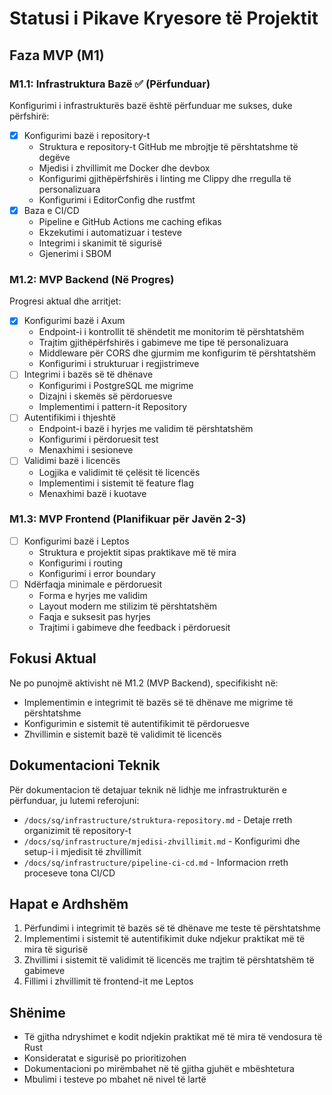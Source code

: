 # Statusi i Pikave Kryesore të Projektit

## Faza MVP (M1)

### M1.1: Infrastruktura Bazë ✅ (Përfunduar)

Konfigurimi i infrastrukturës bazë është përfunduar me sukses, duke përfshirë:

- [x] Konfigurimi bazë i repository-t
  - Struktura e repository-t GitHub me mbrojtje të përshtatshme të degëve
  - Mjedisi i zhvillimit me Docker dhe devbox
  - Konfigurimi gjithëpërfshirës i linting me Clippy dhe rregulla të personalizuara
  - Konfigurimi i EditorConfig dhe rustfmt
- [x] Baza e CI/CD
  - Pipeline e GitHub Actions me caching efikas
  - Ekzekutimi i automatizuar i testeve
  - Integrimi i skanimit të sigurisë
  - Gjenerimi i SBOM

### M1.2: MVP Backend (Në Progres)

Progresi aktual dhe arritjet:

- [x] Konfigurimi bazë i Axum
  - Endpoint-i i kontrollit të shëndetit me monitorim të përshtatshëm
  - Trajtim gjithëpërfshirës i gabimeve me tipe të personalizuara
  - Middleware për CORS dhe gjurmim me konfigurim të përshtatshëm
  - Konfigurimi i strukturuar i regjistrimeve
- [ ] Integrimi i bazës së të dhënave
  - Konfigurimi i PostgreSQL me migrime
  - Dizajni i skemës së përdoruesve
  - Implementimi i pattern-it Repository
- [ ] Autentifikimi i thjeshtë
  - Endpoint-i bazë i hyrjes me validim të përshtatshëm
  - Konfigurimi i përdoruesit test
  - Menaxhimi i sesioneve
- [ ] Validimi bazë i licencës
  - Logjika e validimit të çelësit të licencës
  - Implementimi i sistemit të feature flag
  - Menaxhimi bazë i kuotave

### M1.3: MVP Frontend (Planifikuar për Javën 2-3)

- [ ] Konfigurimi bazë i Leptos
  - Struktura e projektit sipas praktikave më të mira
  - Konfigurimi i routing
  - Konfigurimi i error boundary
- [ ] Ndërfaqja minimale e përdoruesit
  - Forma e hyrjes me validim
  - Layout modern me stilizim të përshtatshëm
  - Faqja e suksesit pas hyrjes
  - Trajtimi i gabimeve dhe feedback i përdoruesit

## Fokusi Aktual

Ne po punojmë aktivisht në M1.2 (MVP Backend), specifikisht në:

- Implementimin e integrimit të bazës së të dhënave me migrime të përshtatshme
- Konfigurimin e sistemit të autentifikimit të përdoruesve
- Zhvillimin e sistemit bazë të validimit të licencës

## Dokumentacioni Teknik

Për dokumentacion të detajuar teknik në lidhje me infrastrukturën e përfunduar, ju lutemi referojuni:

- `/docs/sq/infrastructure/struktura-repository.md` - Detaje rreth organizimit të repository-t
- `/docs/sq/infrastructure/mjedisi-zhvillimit.md` - Konfigurimi dhe setup-i i mjedisit të zhvillimit
- `/docs/sq/infrastructure/pipeline-ci-cd.md` - Informacion rreth proceseve tona CI/CD

## Hapat e Ardhshëm

1. Përfundimi i integrimit të bazës së të dhënave me teste të përshtatshme
2. Implementimi i sistemit të autentifikimit duke ndjekur praktikat më të mira të sigurisë
3. Zhvillimi i sistemit të validimit të licencës me trajtim të përshtatshëm të gabimeve
4. Fillimi i zhvillimit të frontend-it me Leptos

## Shënime

- Të gjitha ndryshimet e kodit ndjekin praktikat më të mira të vendosura të Rust
- Konsideratat e sigurisë po prioritizohen
- Dokumentacioni po mirëmbahet në të gjitha gjuhët e mbështetura
- Mbulimi i testeve po mbahet në nivel të lartë
